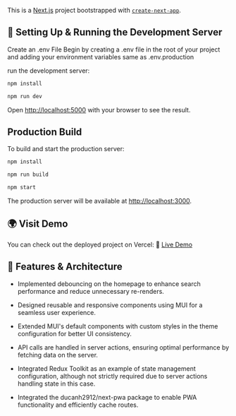 This is a [Next.js](https://nextjs.org) project bootstrapped with [`create-next-app`](https://nextjs.org/docs/app/api-reference/cli/create-next-app).

## 🚀 Setting Up & Running the Development Server

Create an .env File
Begin by creating a .env file in the root of your project and adding your environment variables same as .env.production

run the development server:

```bash
npm install

npm run dev
```

Open [http://localhost:5000](http://localhost:5000) with your browser to see the result.

## Production Build

To build and start the production server:

```bash
npm install

npm run build

npm start
```

The production server will be available at [http://localhost:3000](http://localhost:3000).

## 🌍 Visit Demo

You can check out the deployed project on Vercel:
🔗 [Live Demo](https://e-commerce-five-blond.vercel.app/)

## 📌 Features & Architecture

- Implemented debouncing on the homepage to enhance search performance and reduce unnecessary re-renders.

- Designed reusable and responsive components using MUI for a seamless user experience.

- Extended MUI's default components with custom styles in the theme configuration for better UI consistency.

- API calls are handled in server actions, ensuring optimal performance by fetching data on the server.

- Integrated Redux Toolkit as an example of state management configuration, although not strictly required due to server actions handling state in this case.

- Integrated the ducanh2912/next-pwa package to enable PWA functionality and efficiently cache routes.
